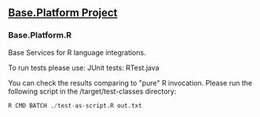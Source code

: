 ## [Base.Platform Project](https://github.com/anr-ru/base.platform.parent)

### Base.Platform.R

Base Services for R language integrations.

To run tests please use: JUnit tests: RTest.java

You can check the results comparing to "pure" R invocation. Please run the following script in the /target/test-classes
directory:

```R
R CMD BATCH ./test-as-script.R out.txt
```

